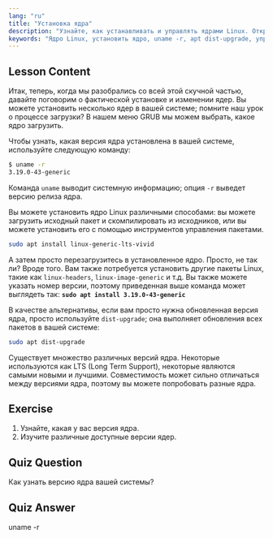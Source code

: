 ```yaml
---
lang: "ru"
title: "Установка ядра"
description: "Узнайте, как устанавливать и управлять ядрами Linux. Откройте для себя версии ядра, используйте `uname -r` и команды apt. Начните свой путь в изучении ядра Linux!"
keywords: "Ядро Linux, установить ядро, uname -r, apt dist-upgrade, управление ядром, учебник Linux, Linux для начинающих, руководство по Linux"
---
```


## Lesson Content

Итак, теперь, когда мы разобрались со всей этой скучной частью, давайте поговорим о фактической установке и изменении ядер. Вы можете установить несколько ядер в вашей системе; помните наш урок о процессе загрузки? В нашем меню GRUB мы можем выбрать, какое ядро загрузить.

Чтобы узнать, какая версия ядра установлена в вашей системе, используйте следующую команду:

```bash
$ uname -r
3.19.0-43-generic
```

Команда `uname` выводит системную информацию; опция `-r` выведет версию релиза ядра.

Вы можете установить ядро Linux различными способами: вы можете загрузить исходный пакет и скомпилировать из исходников, или вы можете установить его с помощью инструментов управления пакетами.

```bash
sudo apt install linux-generic-lts-vivid
```

А затем просто перезагрузитесь в установленное ядро. Просто, не так ли? Вроде того. Вам также потребуется установить другие пакеты Linux, такие как `linux-headers`, `linux-image-generic` и т.д. Вы также можете указать номер версии, поэтому приведенная выше команда может выглядеть так: **`sudo apt install 3.19.0-43-generic`**

В качестве альтернативы, если вам просто нужна обновленная версия ядра, просто используйте `dist-upgrade`; она выполняет обновления всех пакетов в вашей системе:

```bash
sudo apt dist-upgrade
```

Существует множество различных версий ядра. Некоторые используются как LTS (Long Term Support), некоторые являются самыми новыми и лучшими. Совместимость может сильно отличаться между версиями ядра, поэтому вы можете попробовать разные ядра.

## Exercise

1. Узнайте, какая у вас версия ядра.
2. Изучите различные доступные версии ядер.

## Quiz Question

Как узнать версию ядра вашей системы?

## Quiz Answer

uname -r
